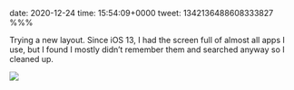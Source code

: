 date: 2020-12-24
time: 15:54:09+0000
tweet: 1342136488608333827
%%%

Trying a new layout. Since iOS 13, I had the screen full of almost all apps I use, but I found I mostly didn’t remember them and searched anyway so I cleaned up.

![](EqA6A_kXYAMnv7F.jpg)
